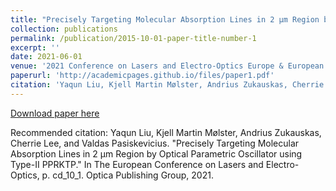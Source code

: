 ```yaml
---
title: "Precisely Targeting Molecular Absorption Lines in 2 μm Region by Optical Parametric Oscillator using Type-II PPRKTP"
collection: publications
permalink: /publication/2015-10-01-paper-title-number-1
excerpt: ''
date: 2021-06-01
venue: '2021 Conference on Lasers and Electro-Optics Europe & European Quantum Electronics Conference (CLEO/Europe-EQEC)'
paperurl: 'http://academicpages.github.io/files/paper1.pdf'
citation: 'Yaqun Liu, Kjell Martin Mølster, Andrius Zukauskas, Cherrie Lee, and Valdas Pasiskevicius. "Precisely Targeting Molecular Absorption Lines in 2 µm Region by Optical Parametric Oscillator using Type-II PPRKTP." In The European Conference on Lasers and Electro-Optics, p. cd_10_1. Optica Publishing Group, 2021.'
---
```

[Download paper here](http://academicpages.github.io/files/paper1.pdf)

Recommended citation: Yaqun Liu, Kjell Martin Mølster, Andrius Zukauskas, Cherrie Lee, and Valdas Pasiskevicius. "Precisely Targeting Molecular Absorption Lines in 2 µm Region by Optical Parametric Oscillator using Type-II PPRKTP." In The European Conference on Lasers and Electro-Optics, p. cd_10_1. Optica Publishing Group, 2021.
